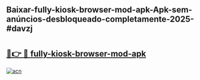 ## Baixar-fully-kiosk-browser-mod-apk-Apk-sem-anúncios-desbloqueado-completamente-2025-#davzj

# <h2><a href="https://ainizakaria.my?title=fully-kiosk-browser-mod-apk&ref=22M">🔗👉 🔴 fully-kiosk-browser-mod-apk</a></h2>

[![acn](https://github.com/user-attachments/assets/0f9c940e-d8b0-45ae-aac7-cd30a18b3e1c)](https://ainizakaria.my?title=fully-kiosk-browser-mod-apk&ref=22M)

